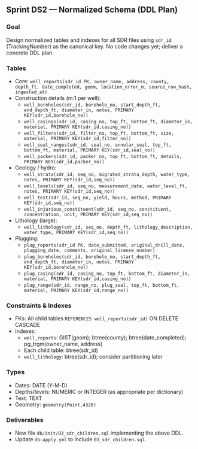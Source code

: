## Sprint DS2 — Normalized Schema (DDL Plan)

### Goal
Design normalized tables and indexes for all SDR files using `sdr_id` (TrackingNumber) as the canonical key. No code changes yet; deliver a concrete DDL plan.

### Tables
- Core: `well_reports(sdr_id PK, owner_name, address, county, depth_ft, date_completed, geom, location_error_m, source_row_hash, ingested_at)`
- Construction details (m:1 per well):
  - `well_boreholes(sdr_id, borehole_no, start_depth_ft, end_depth_ft, diameter_in, notes, PRIMARY KEY(sdr_id,borehole_no))`
  - `well_casings(sdr_id, casing_no, top_ft, bottom_ft, diameter_in, material, PRIMARY KEY(sdr_id,casing_no))`
  - `well_filters(sdr_id, filter_no, top_ft, bottom_ft, size, material, PRIMARY KEY(sdr_id,filter_no))`
  - `well_seal_ranges(sdr_id, seal_no, annular_seal, top_ft, bottom_ft, material, PRIMARY KEY(sdr_id,seal_no))`
  - `well_packers(sdr_id, packer_no, top_ft, bottom_ft, details, PRIMARY KEY(sdr_id,packer_no))`
- Geology / hydro:
  - `well_strata(sdr_id, seq_no, migrated_strata_depth, water_type, notes, PRIMARY KEY(sdr_id,seq_no))`
  - `well_levels(sdr_id, seq_no, measurement_date, water_level_ft, notes, PRIMARY KEY(sdr_id,seq_no))`
  - `well_test(sdr_id, seq_no, yield, hours, method, PRIMARY KEY(sdr_id,seq_no))`
  - `well_injurious_constituent(sdr_id, seq_no, constituent, concentration, unit, PRIMARY KEY(sdr_id,seq_no))`
- Lithology (large):
  - `well_lithology(sdr_id, seq_no, depth_ft, lithology_description, water_type, PRIMARY KEY(sdr_id,seq_no))`
- Plugging:
  - `plug_reports(sdr_id PK, date_submitted, original_drill_date, plugging_date, comments, original_license_number)`
  - `plug_boreholes(sdr_id, borehole_no, start_depth_ft, end_depth_ft, diameter_in, notes, PRIMARY KEY(sdr_id,borehole_no))`
  - `plug_casing(sdr_id, casing_no, top_ft, bottom_ft, diameter_in, material, PRIMARY KEY(sdr_id,casing_no))`
  - `plug_range(sdr_id, range_no, plug_seal, top_ft, bottom_ft, material, PRIMARY KEY(sdr_id,range_no))`

### Constraints & Indexes
- FKs: All child tables `REFERENCES well_reports(sdr_id)` ON DELETE CASCADE
- Indexes:
  - `well_reports`: GIST(geom); btree(county); btree(date_completed); pg_trgm(owner_name, address)
  - Each child table: btree(sdr_id)
  - `well_lithology`: btree(sdr_id); consider partitioning later

### Types
- Dates: DATE (Y-M-D)
- Depths/levels: NUMERIC or INTEGER (as appropriate per dictionary)
- Text: TEXT
- Geometry: `geometry(Point,4326)`

### Deliverables
- New file `db/init/03_sdr_children.sql` implementing the above DDL.
- Update `db-apply.yml` to include `03_sdr_children.sql`.


